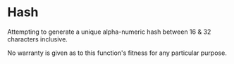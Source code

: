 # Hash
Attempting to generate a unique alpha-numeric hash between 16 &amp; 32 characters inclusive.

No warranty is given as to this function's fitness for any particular purpose.
